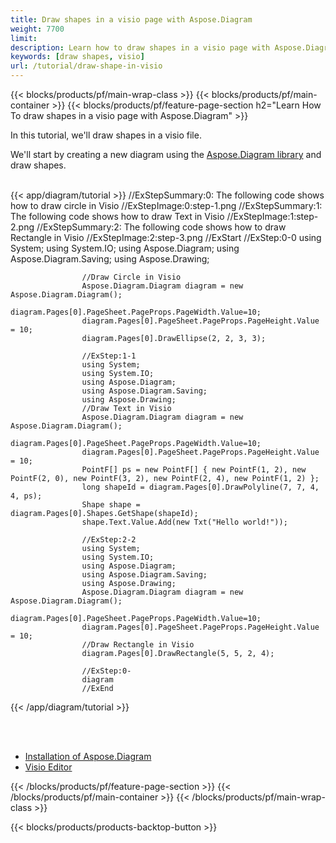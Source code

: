 ```yaml
---
title: Draw shapes in a visio page with Aspose.Diagram
weight: 7700
limit: 
description: Learn how to draw shapes in a visio page with Aspose.Diagram.
keywords: [draw shapes, visio]
url: /tutorial/draw-shape-in-visio
---
```


{{< blocks/products/pf/main-wrap-class >}}
{{< blocks/products/pf/main-container >}}
{{< blocks/products/pf/feature-page-section h2="Learn How To draw shapes in a visio page with Aspose.Diagram" >}}

<p>
In this tutorial, we'll draw shapes in a visio file. 
</p>

<p>
We'll start by creating a new diagram using the <a href="https://www.nuget.org/packages/Aspose.Diagram">Aspose.Diagram library</a> and draw shapes.
</p>

<br />
{{< app/diagram/tutorial >}}
 //ExStepSummary:0: The following code shows how to draw circle in Visio
                    //ExStepImage:0:step-1.png
                    //ExStepSummary:1: The following code shows how to draw Text in Visio
                    //ExStepImage:1:step-2.png
                    //ExStepSummary:2: The following code shows how to draw Rectangle in Visio
                    //ExStepImage:2:step-3.png
                    //ExStart
                    //ExStep:0-0
                    using System;
                    using System.IO;
                    using Aspose.Diagram;
                    using Aspose.Diagram.Saving;
                    using Aspose.Drawing;
                    
                    //Draw Circle in Visio
                    Aspose.Diagram.Diagram diagram = new Aspose.Diagram.Diagram();
                    diagram.Pages[0].PageSheet.PageProps.PageWidth.Value=10;
                    diagram.Pages[0].PageSheet.PageProps.PageHeight.Value = 10;
                    diagram.Pages[0].DrawEllipse(2, 2, 3, 3);
                    
                    //ExStep:1-1
                    using System;
                    using System.IO;
                    using Aspose.Diagram;
                    using Aspose.Diagram.Saving;
                    using Aspose.Drawing;
                    //Draw Text in Visio
                    Aspose.Diagram.Diagram diagram = new Aspose.Diagram.Diagram();
                    diagram.Pages[0].PageSheet.PageProps.PageWidth.Value=10;
                    diagram.Pages[0].PageSheet.PageProps.PageHeight.Value = 10;
                    PointF[] ps = new PointF[] { new PointF(1, 2), new PointF(2, 0), new PointF(3, 2), new PointF(2, 4), new PointF(1, 2) };
                    long shapeId = diagram.Pages[0].DrawPolyline(7, 7, 4, 4, ps);
                    Shape shape = diagram.Pages[0].Shapes.GetShape(shapeId);
                    shape.Text.Value.Add(new Txt("Hello world!"));
                    
                    //ExStep:2-2
                    using System;
                    using System.IO;
                    using Aspose.Diagram;
                    using Aspose.Diagram.Saving;
                    using Aspose.Drawing;
                    Aspose.Diagram.Diagram diagram = new Aspose.Diagram.Diagram();
                    diagram.Pages[0].PageSheet.PageProps.PageWidth.Value=10;
                    diagram.Pages[0].PageSheet.PageProps.PageHeight.Value = 10;
                    //Draw Rectangle in Visio
                    diagram.Pages[0].DrawRectangle(5, 5, 2, 4);
                    
                    //ExStep:0-
                    diagram
                    //ExEnd
{{< /app/diagram/tutorial >}}
<br />

<br />
<br />

<div class="code-sample">
    <ul class="link-list">
        <li class="link-item"><a href="https://docs.aspose.com/diagram/net/installation/">Installation of Aspose.Diagram</a></li>
        <li class="link-item"><a href="https://products.aspose.app/diagram/editor/">Visio Editor</a></li>
    </ul>
</div>
{{< /blocks/products/pf/feature-page-section >}}
{{< /blocks/products/pf/main-container >}}
{{< /blocks/products/pf/main-wrap-class >}}

{{< blocks/products/products-backtop-button >}}

